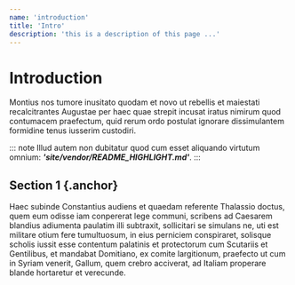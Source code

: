 ```yaml
---
name: 'introduction'
title: 'Intro'
description: 'this is a description of this page ...'
---
```


# Introduction

Montius nos tumore inusitato quodam et novo ut rebellis et maiestati recalcitrantes Augustae per haec quae strepit incusat iratus nimirum quod contumacem praefectum, quid rerum ordo postulat ignorare dissimulantem formidine tenus iusserim custodiri.

::: note
Illud autem non dubitatur quod cum esset aliquando virtutum omnium: ***'site/vendor/README_HIGHLIGHT.md'***.
:::


## Section 1 {.anchor}

Haec subinde Constantius audiens et quaedam referente Thalassio doctus, quem eum odisse iam conpererat lege communi, scribens ad Caesarem blandius adiumenta paulatim illi subtraxit, sollicitari se simulans ne, uti est militare otium fere tumultuosum, in eius perniciem conspiraret, solisque scholis iussit esse contentum palatinis et protectorum cum Scutariis et Gentilibus, et mandabat Domitiano, ex comite largitionum, praefecto ut cum in Syriam venerit, Gallum, quem crebro acciverat, ad Italiam properare blande hortaretur et verecunde.
